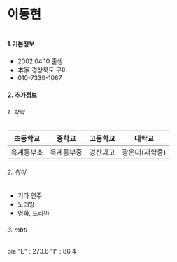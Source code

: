 <h1>
  이동현
<h1>

#### 1.기본정보
- 2002.04.10 출생
- 本家 경상북도 구미 
- 010-7330-1067

#### 2. 추가정보 
  ######  1. 학력
| 초등학교 | 중학교 |  고등학교  | 대학교 |
|---|---|---|---|
| 옥계동부초 | 옥계동부중 | 경산과고 | 광운대(재학중) |

  ######  2. 취미 
   - 기타 연주
   - 노래방 
   - 영화, 드라마 

  ######  3. mbti 
  <div class="mermaid">
    pie
        <title> 
          Pie Chart
        </title> 
        "E" : 273.6
        "I" : 86.4
  </div>
        
